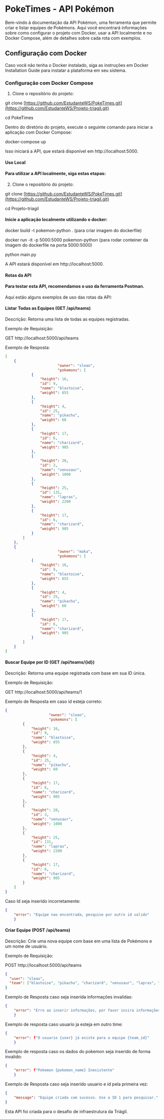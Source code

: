 # PokeTimes - API Pokémon
Bem-vindo à documentação da API Pokémon, uma ferramenta que permite criar e listar equipes de Pokémons. 
Aqui você encontrará informações sobre como configurar o projeto com Docker, usar a API localmente e no Docker Compose, além de detalhes sobre cada rota com exemplos.

## Configuração com Docker
Caso você não tenha o Docker instalado, siga as instruções em Docker Installation Guide para instalar a plataforma em seu sistema.

### Configuração com Docker Compose
1. Clone o repositório do projeto:

git clone [https://github.com/EstudanteWS/PokeTimes.git](https://github.com/EstudanteWS/Projeto-triagil.git)

cd PokeTimes

Dentro do diretório do projeto, execute o seguinte comando para iniciar a aplicação com Docker Compose:

docker-compose up

Isso iniciará a API, que estará disponível em http://localhost:5000.

#### Uso Local
#### Para utilizar a API localmente, siga estas etapas:

2. Clone o repositório do projeto:

git clone [https://github.com/EstudanteWS/PokeTimes.git](https://github.com/EstudanteWS/Projeto-triagil.git)

cd Projeto-triagil

#### Inicie a aplicação localmente utilizando o docker:

docker build -t pokemon-python . (para criar imagem do dockerfile)

docker run -it -p 5000:5000 pokemon-python (para rodar conteiner da imagem do dockerfile na porta 5000:5000)

python main.py

A API estará disponível em http://localhost:5000.

#### Rotas da API
#### Para testar esta API, recomendamos o uso da ferramenta Postman.

Aqui estão alguns exemplos de uso das rotas da API:

#### Listar Todas as Equipes (GET /api/teams)
Descrição: Retorna uma lista de todas as equipes registradas.

Exemplo de Requisição:

GET http://localhost:5000/api/teams

Exemplo de Resposta:
```json
[
	{
		                "owner": "sleao",
		                "pokemons": [
			{
				"height": 16,
				"id": 9,
				"name": "blastoise",
				"weight": 855
			},
			{
				"height": 4,
				"id": 25,
				"name": "pikachu",
				"weight": 60
			},
			{
				"height": 17,
				"id": 6,
				"name": "charizard",
				"weight": 905
			},
			{
				"height": 20,
				"id": 3,
				"name": "venusaur",
				"weight": 1000
			},
			{
				"height": 25,
				"id": 131,
				"name": "lapras",
				"weight": 2200
			},
			{
				"height": 17,
				"id": 6,
				"name": "charizard",
				"weight": 905
			}
		]
	},
	{
		                "owner": "maka",
		                "pokemons": [
			{
				"height": 16,
				"id": 9,
				"name": "blastoise",
				"weight": 855
			},
			{
				"height": 4,
				"id": 25,
				"name": "pikachu",
				"weight": 60
			},
			{
				"height": 17,
				"id": 6,
				"name": "charizard",
				"weight": 905
			}
		]
	}
]
```
#### Buscar Equipe por ID (GET /api/teams/{id})
Descrição: Retorna uma equipe registrada com base em sua ID única.

Exemplo de Requisição:

GET http://localhost:5000/api/teams/1

Exemplo de Resposta em caso id esteja correto:
```json
{
	                "owner": "sleao",
	                "pokemons": [
		{
			"height": 16,
			"id": 9,
			"name": "blastoise",
			"weight": 855
		},
		{
			"height": 4,
			"id": 25,
			"name": "pikachu",
			"weight": 60
		},
		{
			"height": 17,
			"id": 6,
			"name": "charizard",
			"weight": 905
		},
		{
			"height": 20,
			"id": 3,
			"name": "venusaur",
			"weight": 1000
		},
		{
			"height": 25,
			"id": 131,
			"name": "lapras",
			"weight": 2200
		},
		{
			"height": 17,
			"id": 6,
			"name": "charizard",
			"weight": 905
		}
	]
}
```
Caso Id seja inserido incorretamente: 
```json
{
	"error": "Equipe nao encontrada, pesquise por outro id valido"
	}
```
#### Criar Equipe (POST /api/teams)
Descrição: Crie uma nova equipe com base em uma lista de Pokémons e um nome de usuário.

Exemplo de Requisição:

POST http://localhost:5000/api/teams 
```json
{
  "user": "sleao",
  "team": ["blastoise", "pikachu", "charizard", "venusaur", "lapras", "charizard"]
}
```
Exemplo de Resposta caso seja inserida informações invalidas:
```json
{
	"error": "Erro ao inserir informações, por favor insira informações validas"
	}
```
Exemplo de resposta caso usuario ja esteja em outro time:
```json
{
	"error": f"O usuario {user} já existe para a equipe {team_id}"
	}
```
Exemplo de resposta caso os dados do pokemon seja inserido de forma invalido:
```json
{
	"error": f"Pokemon {pokemon_name} Inexistente"
	}
```
Exemplo de Resposta caso seja inserido usuario e id pela primeira vez:
```json
{
	"message": "Equipe criada com sucesso. Use a ID 1 para pesquisar."
}
```
Esta API foi criada para o desafio de infraestrutura da Triágil.
